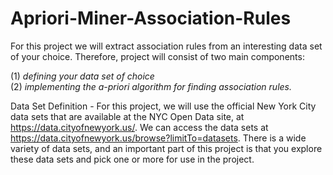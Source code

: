 **Apriori-Miner-Association-Rules**
===============================

For this project we will extract association rules from an interesting data set of your choice.  Therefore, project will consist of two main components:  

(1) *defining your data set of choice*  
(2) *implementing the a-priori algorithm for finding association rules.*   

Data Set Definition - For this project, we will use the official New York City data sets that are available at the NYC Open Data site, at https://data.cityofnewyork.us/. We can access the data sets at https://data.cityofnewyork.us/browse?limitTo=datasets. There is a wide variety of data sets, and an important part of this project is that you explore these data sets and pick one or more for use in the project. 
